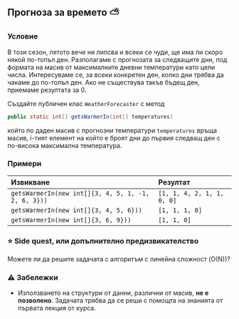 ## Прогноза за времето :partly_sunny:

### Условие

В този сезон, лятото вече ни липсва и всеки се чуди, ще има ли скоро някой по-топъл ден.
Разполагаме с прогнозата за следващите дни, под формата на масив от максималните дневни температури като цели числа. Интересуваме се, за всеки конкретен ден, колко дни трябва да чакаме до по-топъл ден. Ако не съществува такъв бъдещ ден, приемаме резултата за 0.

Създайте публичен клас `WeatherForecaster` с метод

```java
public static int[] getsWarmerIn(int[] temperatures)
```

който по даден масив с прогнозни температури `temperatures` връща масив, _i_-тият елемент на който е броят дни до първия следващ ден с по-висока максимална температура.

### Примери

| Извикване                                           | Резултат                   |
| :-------------------------------------------------- | :------------------------- |
| `getsWarmerIn(new int[]{3, 4, 5, 1, -1, 2, 6, 3}))` | `[1, 1, 4, 2, 1, 1, 0, 0]` |
| `getsWarmerIn(new int[]{3, 4, 5, 6}))`              | `[1, 1, 1, 0]`             |
| `getsWarmerIn(new int[]{3, 6, 9}))`                 | `[1, 1, 0]`                |

### :star: Side quest, или допълнително предизвикателство

Можете ли да решите задачата с алгоритъм с линейна сложност (O(N))?

### :warning: Забележки

- Използването на структури от данни, различни от масив, **не е позволено**. Задачата трябва да се реши с помощта на знанията от първата лекция от курса.
